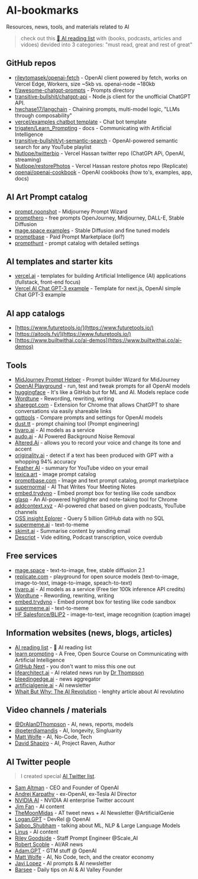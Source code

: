 # AI-bookmarks
Resources, news, tools, and materials related to AI

> check out this [🌟 AI reading list](https://docs.google.com/document/d/1bEQM1W-1fzSVWNbS4ne5PopB2b7j8zD4Jc3nm4rbK-U/edit) with (books, podcasts, articles and vidoes) devided into 3 categories: "must read, great and rest of great"

## GitHub repos
- [rileytomasek/openai-fetch](https://github.com/rileytomasek/openai-fetch) - OpenAI client powered by fetch, works on Vercel Edge, Workers, size ~5kb vs. openai-node ~180kb
- [f/awesome-chatgpt-prompts](https://github.com/f/awesome-chatgpt-prompts) - Prompts directory
- [transitive-bullshit/chatgpt-api](https://github.com/transitive-bullshit/chatgpt-api) - Node.js client for the unofficial ChatGPT API.
- [hwchase17/langchain](https://github.com/hwchase17/langchain) - Chaining prompts, multi-model logic, "LLMs through composability"
- [vercel/examples chatbot template](https://github.com/vercel/examples/tree/main/solutions/ai-chatgpt) - Chat bot template
- [trigaten/Learn_Prompting](https://github.com/trigaten/Learn_Prompting) - docs - Communicating with Artificial Intelligence
- [transitive-bullshit/yt-semantic-search](https://github.com/transitive-bullshit/yt-semantic-search) - OpenAI-powered semantic search for any YouTube playlist
- [Nutlope/twitterbio](https://github.com/Nutlope/twitterbio) - Vercel Hassan twitter repo (ChatGPt APi, OpenAI, streaming)
- [Nutlope/restorePhotos](https://github.com/Nutlope/restorePhotos) - Vercel Hassan restore photos repo (Replicate)
- [openai/openai-cookbook](https://github.com/openai/openai-cookbook) - OpenAI cookbooks (how to's, examples, app, docs)


## AI Art Prompt catalog
- [prompt.noonshot](https://prompt.noonshot.com/) - Midjourney Prompt Wizard
- [prompthero](https://prompthero.com/) - free prompts OpenJourney, Midjourney, DALL-E, Stable Diffusion
- [mage.space examples](https://www.mage.space/explore) - Stable Diffusion and fine tuned models
- [promptbase](https://promptbase.com/) - Paid Prompt Marketplace (lol?)
- [prompthunt](https://www.prompthunt.com/) - prompt catalog with detailed settings


## AI templates and starter kits
- [vercel.ai](https://www.vercel.ai) - templates for building Artificial Intelligence (AI) applications (fullstack, front-end focus)
- [Vercel AI Chat GPT-3 example](https://vercel.com/templates/next.js/ai-gpt3-chatbot) - Template for next.js, OpenAI simple Chat GPT-3 example

## AI app catalogs
- [https://www.futuretools.io/](https://www.futuretools.io/)
- [https://aitools.fyi/](https://www.futuretools.io/)
- [https://www.builtwithai.co/ai-demos](https://www.builtwithai.co/ai-demos)

## Tools
- [MidJourney Prompt Helper](https://prompt.noonshot.com/) - Prompt builder Wizard for MidJourney
- [OpenAI Playground](https://beta.openai.com/playground) - run, test and tweak prompts for all OpenAI models
- [huggingface](https://huggingface.co/) - It's like a GitHub but for ML and AI. Models replace code
- [Wordtune](https://www.wordtune.com/) - Rewording, rewriting, writing 
- [sharegpt.com](https://sharegpt.com/) - Extension for Chrome that allows ChatGPT to share conversations via easily shareable links
- [gpttools](https://gpttools.com/comparisontool) - Compare prompts and settings for OpenAI models
- [dust.tt](https://dust.tt/) - prompt chaining tool (Prompt engineering)
- [tiyaro.ai](https://console.tiyaro.ai/explore) - AI models as a service
- [audo.ai](https://audo.ai/) - AI Powered Background Noise Removal
- [Altered.Ai](https://www.altered.ai/) - allows you to record your voice and change its tone and accent
- [originality.ai](https://originality.ai/) - detect if a text has been produced with GPT with a whopping 94% accuracy
- [Feather AI](https://www.featherai.co/) - summary for YouTube video on your email
- [lexica.art](https://lexica.art/) - image prompt catalog
- [promptbase.com](https://promptbase.com/) - Image and text prompt catalog, prompt marketplace
- [supernormal](https://supernormal.com/) - AI That Writes Your Meeting Notes
- [embed.trydyno](https://embed.trydyno.com/) - Embed prompt box for testing like code sandbox
- [glasp](https://glasp.co/) - An AI-powered highlighter and note-taking tool for Chrome
- [addcontext.xyz](https://addcontext.xyz/) - AI-powered chat based on given podcasts, YouTube channels
- [OSS insight Eplorer](https://ossinsight.io/explore) - Query 5 billion GitHub data with no SQL
- [supermeme.ai](https://www.supermeme.ai/) - text-to-meme
- [skimit.ai](https://www.skimit.ai/) - Summarise content by sending email
- [Descript](https://www.descript.com/) - Vide editing, Podcast transcription, voice overdub


## Free services
- [mage.space](https://www.mage.space/) - text-to-image, free, stable diffusion 2.1
- [replicate.com](https://replicate.com/explore) - playground for open source models (text-to-image, image-to-text, image-to-image, speach-to-text)
- [tiyaro.ai](https://console.tiyaro.ai/explore) - AI models as a service (Free tier 100k inference API credits)
- [Wordtune](https://www.wordtune.com/) - Rewording, rewriting, writing
- [embed.trydyno](https://embed.trydyno.com/) - Embed prompt box for testing like code sandbox
- [supermeme.ai](https://www.supermeme.ai/) - text-to-meme
- [HF Salesforce/BLIP2](https://huggingface.co/spaces/Salesforce/BLIP2) - image-to-text, image recognition (caption image)

## Information websites (news, blogs, articles)
- [AI reading list](https://docs.google.com/document/d/1bEQM1W-1fzSVWNbS4ne5PopB2b7j8zD4Jc3nm4rbK-U/edit) - 🌟 AI reading list
- [learn prompting](https://learnprompting.org/) - A Free, Open Source Course on Communicating with Artificial Intelligence
- [GitHub Next](https://githubnext.com/) - you don't want to miss this one out
- [lifearchitect.ai](https://lifearchitect.ai/) - AI related news run by [Dr Thompson](https://lifearchitect.ai/about-alan/)
- [bleedingedge.ai](https://bleedingedge.ai/) - news aggregator 
- [artificialgenie.ai](https://artificialgenie.ai/) - AI newsletter
- [Whait But Why: The AI Revolution](https://waitbutwhy.com/2015/01/artificial-intelligence-revolution-1.html) - lenghty article about AI revolutino

## Video channels / materials 
- [@DrAlanDThompson](https://www.youtube.com/@DrAlanDThompson) - AI, news, reports, models
- [@peterdiamandis](https://www.youtube.com/@peterdiamandis) - AI, longevity, Singluarity
- [Matt Wolfe](https://www.youtube.com/@mreflow) - AI, No-Code, Tech
- [David Shapiro](https://www.youtube.com/@DavidShapiroAutomator) - AI, Project Raven, Author

## AI Twitter people

> I created special [AI Twitter list](https://twitter.com/i/lists/1630708952760459265?s=20).

- [Sam Altman](https://twitter.com/sama) - CEO and Founder of OpenAI
- [Andrej Karpathy](https://twitter.com/karpathy) - ex-OpenAI, ex-Tesla AI Director
- [NVIDIA AI](https://twitter.com/NVIDIAAI) - NVIDIA AI enterprise Twitter account
- [Jim Fan](https://twitter.com/DrJimFan) - AI content
- [TheMoonMidas](https://twitter.com/TheMoonMidas) - AT tweet news + AI Newsletter @ArtificialGenie
- [Logan.GPT](https://twitter.com/OfficialLoganK) - DevRel @ OpenAI
- [Saboo_Shubham](https://twitter.com/Saboo_Shubham_) - talking about ML, NLP & Large Language Models
- [Linus](https://twitter.com/LinusEkenstam) - AI content
- [Riley Goodside](https://twitter.com/goodside) - Staff Prompt Engineer @Scale_AI
- [Robert Scoble](https://twitter.com/Scobleizer) - AI/AR news
- [Adam.GPT](https://twitter.com/TheRealAdamG) - GTM stuff @ OpenAI
- [Matt Wolfe](https://twitter.com/mreflow) - AI, No Code, tech, and the creator economy
- [Javi Lopez](https://twitter.com/javilopen) - AI prompts & AI newsletter
- [Barsee](https://twitter.com/heyBarsee) - Daily tips on AI & AI Valley Founder


